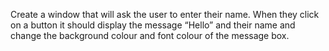 Create a window that will ask the user to enter their name. When they click on a button it should display the message “Hello” and their name and change the background colour and font colour of the message box.
